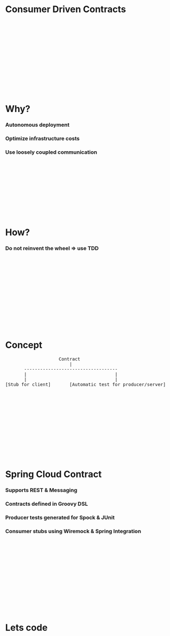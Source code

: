 <br/>
<br/>
<br/>
<br/>
<br/>
<br/>
<br/>
<br/>
<br/>
<br/>
<br/>

# Consumer Driven Contracts

<br/>
<br/>
<br/>
<br/>
<br/>
<br/>
<br/>
<br/>
<br/>
<br/>
<br/>
<br/>
<br/>

# Why?
### Autonomous deployment
### Optimize infrastructure costs
### Use loosely coupled communication

<br/>
<br/>
<br/>
<br/>
<br/>
<br/>
<br/>
<br/>
<br/>
<br/>

# How?
### Do not reinvent the wheel => use TDD

<br/>
<br/>
<br/>
<br/>
<br/>
<br/>
<br/>
<br/>
<br/>
<br/>
<br/>
<br/>
<br/>

# Concept
<pre>
                    Contract
                        |
       -----------------------------------
       |                                 |
       |                                 |
[Stub for client]       [Automatic test for producer/server]
</pre>

<br/>
<br/>
<br/>
<br/>
<br/>
<br/>
<br/>
<br/>
<br/>
<br/>
<br/>
<br/>

# Spring Cloud Contract
### Supports REST & Messaging
### Contracts defined in Groovy DSL
### Producer tests generated for Spock & JUnit
### Consumer stubs using Wiremock & Spring Integration

<br/>
<br/>
<br/>
<br/>
<br/>
<br/>
<br/>
<br/>
<br/>
<br/>
<br/>
<br/>
<br/>

# Lets code

<br/>
<br/>
<br/>
<br/>
<br/>
<br/>
<br/>
<br/>
<br/>
<br/>
<br/>
<br/>
